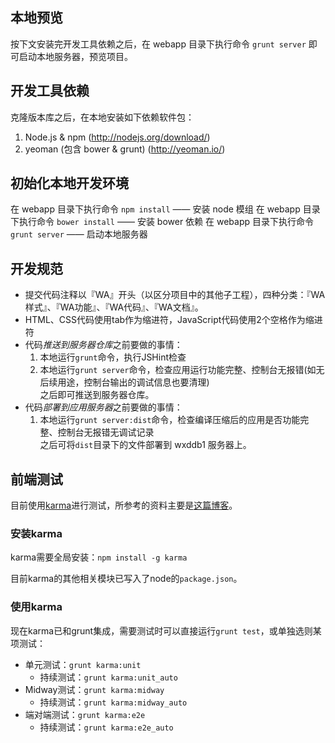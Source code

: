 ## 本地预览

按下文安装完开发工具依赖之后，在 webapp 目录下执行命令 `grunt server` 即可启动本地服务器，预览项目。

## 开发工具依赖

克隆版本库之后，在本地安装如下依赖软件包：

1. Node.js & npm (http://nodejs.org/download/)
2. yeoman (包含 bower & grunt) (http://yeoman.io/)

## 初始化本地开发环境

在 webapp 目录下执行命令 `npm install` —— 安装 node 模组
在 webapp 目录下执行命令 `bower install` —— 安装 bower 依赖
在 webapp 目录下执行命令 `grunt server` —— 启动本地服务器

## 开发规范

- 提交代码注释以『WA』开头（以区分项目中的其他子工程），四种分类：『WA样式』、『WA功能』、『WA代码』、『WA文档』。
- HTML、CSS代码使用tab作为缩进符，JavaScript代码使用2个空格作为缩进符
- 代码*推送到服务器仓库*之前要做的事情：
  1. 本地运行`grunt`命令，执行JSHint检查
  2. 本地运行`grunt server`命令，检查应用运行功能完整、控制台无报错(如无后续用途，控制台输出的调试信息也要清理)  
  之后即可推送到服务器仓库。
- 代码*部署到应用服务器*之前要做的事情：
  1. 本地运行`grunt server:dist`命令，检查编译压缩后的应用是否功能完整、控制台无报错无调试记录  
  之后可将`dist`目录下的文件部署到 wxddb1 服务器上。

## 前端测试

目前使用[karma](http://karma-runner.github.io/0.10/index.html)进行测试，所参考的资料主要是[这篇博客](http://www.yearofmoo.com/2013/01/full-spectrum-testing-with-angularjs-and-karma.html#testing-modules)。

### 安装karma
karma需要全局安装：`npm install -g karma`

目前karma的其他相关模块已写入了node的`package.json`。

### 使用karma

现在karma已和grunt集成，需要测试时可以直接运行`grunt test`，或单独选则某项测试：

* 单元测试：`grunt karma:unit`
  * 持续测试：`grunt karma:unit_auto`
* Midway测试：`grunt karma:midway`
  * 持续测试：`grunt karma:midway_auto`
* 端对端测试：`grunt karma:e2e`
  * 持续测试：`grunt karma:e2e_auto`
